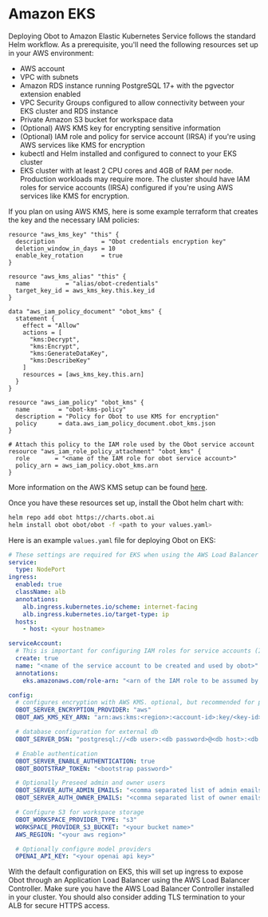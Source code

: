 # Amazon EKS

Deploying Obot to Amazon Elastic Kubernetes Service follows the standard Helm workflow. As a prerequisite, you'll need the following resources set up in your AWS environment:

* AWS account
* VPC with subnets
* Amazon RDS instance running PostgreSQL 17+ with the pgvector extension enabled
* VPC Security Groups configured to allow connectivity between your EKS cluster and RDS instance
* Private Amazon S3 bucket for workspace data
* (Optional) AWS KMS key for encrypting sensitive information
* (Optional) IAM role and policy for service account (IRSA) if you're using AWS services like KMS for encryption
* kubectl and Helm installed and configured to connect to your EKS cluster
* EKS cluster with at least 2 CPU cores and 4GB of RAM per node. Production workloads may require more. The cluster should have IAM roles for service accounts (IRSA) configured if you're using AWS services like KMS for encryption.

If you plan on using AWS KMS, here is some example terraform that creates the key and the necessary IAM policies:

```hcl
resource "aws_kms_key" "this" {
  description             = "Obot credentials encryption key"
  deletion_window_in_days = 10
  enable_key_rotation     = true
}

resource "aws_kms_alias" "this" {
  name          = "alias/obot-credentials"
  target_key_id = aws_kms_key.this.key_id
}

data "aws_iam_policy_document" "obot_kms" {
  statement {
    effect = "Allow"
    actions = [
      "kms:Decrypt",
      "kms:Encrypt",
      "kms:GenerateDataKey",
      "kms:DescribeKey"
    ]
    resources = [aws_kms_key.this.arn]
  }
}

resource "aws_iam_policy" "obot_kms" {
  name        = "obot-kms-policy"
  description = "Policy for Obot to use KMS for encryption"
  policy      = data.aws_iam_policy_document.obot_kms.json
}

# Attach this policy to the IAM role used by the Obot service account
resource "aws_iam_role_policy_attachment" "obot_kms" {
  role       = "<name of the IAM role for obot service account>"
  policy_arn = aws_iam_policy.obot_kms.arn
}
```

More information on the AWS KMS setup can be found [here](../../configuration/encryption-providers/aws-kms).

Once you have these resources set up, install the Obot helm chart with:

```bash
helm repo add obot https://charts.obot.ai
helm install obot obot/obot -f <path to your values.yaml>
```

Here is an example `values.yaml` file for deploying Obot on EKS:

```yaml
# These settings are required for EKS when using the AWS Load Balancer Controller.
service:
  type: NodePort
ingress:
  enabled: true
  className: alb
  annotations:
    alb.ingress.kubernetes.io/scheme: internet-facing
    alb.ingress.kubernetes.io/target-type: ip
  hosts:
    - host: <your hostname>

serviceAccount:
  # This is important for configuring IAM roles for service accounts (IRSA), which we use for AWS KMS access
  create: true
  name: "<name of the service account to be created and used by obot>"
  annotations:
    eks.amazonaws.com/role-arn: "<arn of the IAM role to be assumed by obot>"

config:
  # configures encryption with AWS KMS. optional, but recommended for production
  OBOT_SERVER_ENCRYPTION_PROVIDER: "aws"
  OBOT_AWS_KMS_KEY_ARN: "arn:aws:kms:<region>:<account-id>:key/<key-id>"

  # database configuration for external db
  OBOT_SERVER_DSN: "postgresql://<db user>:<db password>@<db host>:<db port>/<db name>?sslmode=<ssl mode>"

  # Enable authentication
  OBOT_SERVER_ENABLE_AUTHENTICATION: true
  OBOT_BOOTSTRAP_TOKEN: "<bootstrap password>"

  # Optionally Preseed admin and owner users
  OBOT_SERVER_AUTH_ADMIN_EMAILS: "<comma separated list of admin emails>"
  OBOT_SERVER_AUTH_OWNER_EMAILS: "<comma separated list of owner emails>"

  # Configure S3 for workspace storage
  OBOT_WORKSPACE_PROVIDER_TYPE: "s3"
  WORKSPACE_PROVIDER_S3_BUCKET: "<your bucket name>"
  AWS_REGION: "<your aws region>"

  # Optionally configure model providers
  OPENAI_API_KEY: "<your openai api key>"
```

With the default configuration on EKS, this will set up ingress to expose Obot through an Application Load Balancer using the AWS Load Balancer Controller. Make sure you have the AWS Load Balancer Controller installed in your cluster. You should also consider adding TLS termination to your ALB for secure HTTPS access.
